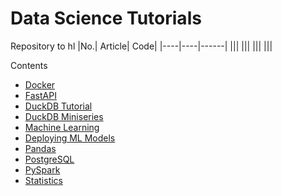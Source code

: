# Data Science Tutorials
Repository to hl
|No.| Article| Code|
|----|----|------|
|||
|||
|||
|||

Contents
- [Docker](https://github.com/balapriyac/data-science-tutorials/tree/main/docker)
- [FastAPI](https://github.com/balapriyac/data-science-tutorials/tree/main/fastapi)
- [DuckDB Tutorial](https://github.com/balapriyac/data-science-tutorials/tree/main/duckdb)
- [DuckDB Miniseries]()
- [Machine Learning](https://github.com/balapriyac/data-science-tutorials/tree/main/machine-learning)
- [Deploying ML Models](https://github.com/balapriyac/data-science-tutorials/tree/main/model_deployment)
- [Pandas](https://github.com/balapriyac/data-science-tutorials/tree/main/pandas)
- [PostgreSQL](https://github.com/balapriyac/data-science-tutorials/tree/main/postgres)
- [PySpark](https://github.com/balapriyac/data-science-tutorials/tree/main/pyspark)
- [Statistics](https://github.com/balapriyac/data-science-tutorials/tree/main/statistics)
